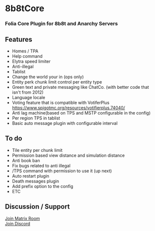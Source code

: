 # 8b8tCore
### Folia Core Plugin for 8b8t and Anarchy Servers
## Features
* Homes / TPA 
* Help command
* Elytra speed limiter
* Anti-illegal 
* Tablist 
* Change the world your in (ops only)
* Entity perk chunk limit control per entity type
* Green text and private messaging like ChatCo. (with better code that isn't from 2012)
* Language locale
* Voting feature that is compatible with VotiferPlus https://www.spigotmc.org/resources/votifierplus.74040/
* Anti lag machine(based on TPS and MSTP configurable in the config)
* Per region TPS in tablist
* Basic auto message plugin with configurable interval



## To do
* Tile entity per chunk limit
* Permission based view distance and simulation distance
* Anti book ban
* Fix bugs related to anti illegal
* /TPS command with permission to use it (up next)
* Auto restart plugin
* Death messages plugin
* Add prefix option to the config
* ETC

## Discussion / Support
<a href="https://matrix.to/#/#xera:matrix.xera.ca">Join Matrix Room</a>
<br>
<a href="https://discord.gg/EgfXQtUz5e"> Join Discord</a>
